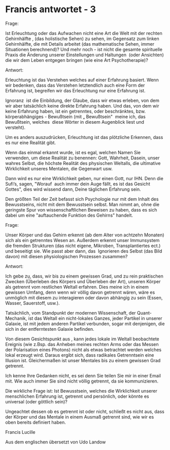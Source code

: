 # Francis antwortet - 3

Frage:  

Ist Erleuchtung oder das Aufwachen nicht eine Art die Welt mit der rechten Gehirnhälfte , (das holistische Sehen) zu sehen, im Gegensatz zum linken Gehirnhälfte, die mit Details arbeitet (das mathematische Sehen, immer Situationen berechnend)? Und mehr noch - ist nicht die gesamte spirituelle Praxis die Änderung unserer Einstellungen und Haltungen  (oder Ansichten) die wir dem Leben entgegen bringen (wie eine Art Psychotherapie)?  

Antwort:  

Erleuchtung ist das Verstehen welches auf einer Erfahrung basiert. Wenn wir bedenken, dass das Verstehen letztendlich auch eine Form der Erfahrung ist, begreifen wir das Erleuchtung nur eine Erfahrung ist.  

Ignoranz  ist die Einbildung, der Glaube, dass wir etwas erleben, von dem wir aber tatsächlich keine direkte Erfahrung haben. Und das, von dem wir keine Erfahrung haben, ist ein getrenntes, oder beschränktes, bzw. körperabhängiges - Bewußtsein (mit „ Bewußtsein"  meine ich, das Bewußtsein, welches  diese Wörter in diesem Augenblick liest und versteht).  

Um es anders auszudrücken, Erleuchtung ist das plötzliche Erkennen, dass es nur eine Realität gibt.   

Wenn das einmal erkannt wurde, ist es egal, welchen Namen Sie verwenden, um diese Realität zu benennen: Gott, Wahrheit, Dasein, unser wahres Selbst, die höchste Realität des physischen Weltalls, die ultimative Wirklichkeit unseres Mentalen, die Gegenwart usw.   

Dann wird es nur eine Wirklichkeit geben, nur einen Gott, nur IHN. Denn die Sufi’s, sagen, "Worauf  auch immer dein Auge fällt, es ist das Gesicht  Gottes", dies wird wissend dann, Deine täglichen Erfahrung sein.  

Den größten Teil der Zeit befasst sich Psychologie nur mit dem Inhalt des Bewusstseins, nicht mit dem Bewusstsein selbst. Man nimmt an, ohne die geringste Spur von wissenschaftlichen Beweisen zu haben, dass es sich  dabei um eine "auftauchende Funktion des Gehirns" handelt.  

Frage:  

Unser Körper und das Gehirn erkennt (ab dem Alter von achtzehn Monaten) sich als ein getrenntes Wesen an. Außerdem erkennt unser Immunsystem die fremden Strukturen (das nicht eigene, Mikroben, Transplantiertes ect.)  und beseitigt sie. Wie passt aber dann, das  Ignorieren des Selbst (das Bild davon) mit diesen physiologischen Prozessen zusammen?  

Antwort:  

Ich gebe zu, dass, wir bis zu einem gewissen Grad, und zu rein praktischen Zwecken (Überleben des Körpers und Überleben der Art), unseren Körper als getrennt vom restlichen Weltall erfahren. Dies meine ich in einem gewissen Umfang, denn wenn wir völlig davon getrennt wären, wäre es unmöglich mit diesem zu interagieren oder davon abhängig zu sein (Essen, Wasser, Sauerstoff, usw.).  

Tatsächlich, vom Standpunkt der modernen Wissenschaft, der Quant-Mechanik, ist das Weltall ein nicht-lokales Ganzes, jeder Partikel in unserer Galaxie, ist mit jedem anderen Partikel verbunden, sogar mit denjenigen, die sich in der entferntesten Galaxie befinden.   

Von diesem Gesichtspunkt aus , kann jedes lokale im Weltall beobachtete Ereignis (wie z.Bsp. das Anheben meines rechten Arms oder das Messen der Polarisation eines Photons) nicht als etwas betrachtet werden welches lokal erzeugt wird. Daraus ergibt sich, dass radikales Getrenntsein eine Illusion ist. Gleichermaßen ist unser Mentales bis zu einem gewissen Grad getrennt.   

Ich kenne Ihre Gedanken nicht, es sei denn Sie teilen Sie mir in einer Email mit. Wie auch immer Sie sind nicht völlig getrennt, da sie kommunizieren.  

Die wirkliche Frage ist: Ist Bewusstsein, welches die Wirklichkeit unserer menschlichen Erfahrung ist, getrennt und persönlich, oder könnte es universal (oder göttlich sein)?   

Ungeachtet dessen ob es getrennt ist oder nicht, schließt es nicht aus, dass der Körper und das Mentale in einem Ausmaß getrennt sind, wie wir es oben bereits definiert haben.

Francis Lucille  

Aus dem englischen übersetzt von Udo Landow  

